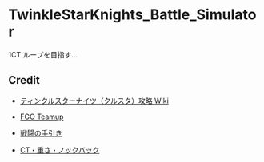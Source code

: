 # TwinkleStarKnights_Battle_Simulator

1CT ループを目指す…

## Credit

- [ティンクルスターナイツ（クルスタ）攻略 Wiki](https://twinklestarknights.wikiru.jp/?%E3%83%86%E3%82%A3%E3%83%B3%E3%82%AF%E3%83%AB%E3%82%B9%E3%82%BF%E3%83%BC%E3%83%8A%E3%82%A4%E3%83%84%EF%BC%88%E3%82%AF%E3%83%AB%E3%82%B9%E3%82%BF%EF%BC%89%E6%94%BB%E7%95%A5Wiki)

- [FGO Teamup](https://lsq5i5j.github.io/fgo-teamup/#/)

- [戦闘の手引き](https://twinklestarknights.wikiru.jp/?SandBox/%E6%88%A6%E9%97%98%E3%81%AE%E6%89%8B%E5%BC%95%E3%81%8D)

- [CT・重さ・ノックバック](https://twinklestarknights.wikiru.jp/?SandBox/CT%E3%83%BB%E9%87%8D%E3%81%95%E3%83%BB%E3%83%8E%E3%83%83%E3%82%AF%E3%83%90%E3%83%83%E3%82%AF)

